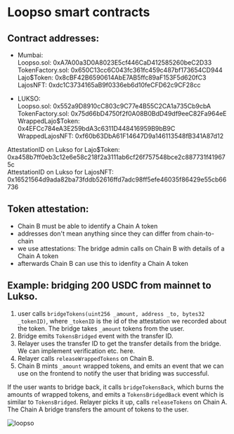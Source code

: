 # Loopso smart contracts

## Contract addresses:     
- Mumbai:     
Loopso.sol: 0xA7A00a3D0A8023E5cf446CaD412585260beC2D33      
TokenFactory.sol: 0x650C13cc6C043fc361fc459c487bf173654CD944     
Lajo$Token: 0x8cBF42B6590614AbE7AB5ffc89aF153F5d620fC3     
LajosNFT: 0xdc1C3734165aB9f0336eb6d10feCFD62c9CF28cc     
     
- LUKSO:     
Loopso.sol: 0x552a9D8910cC803c9C77e4B55C2CA1a735Cb9cbA
TokenFactory.sol: 0x75d66bD4750f2f0A08B0BdD49df9eeC82Fa964eE     
WrappedLajo$Token: 0x4EFCc784eA3E259bdA3c6311D448416959B9bB9C     
WrappedLajosNFT: 0xf60b63DbA61F14647D9a146113548fB341A87d12   
     
AttestationID on Lukso for Lajo$Token: 0xa458b7ff0eb3c12e6e58c218f2a3111ab6cf26f757548bce2c887731f419675c      
AttestationID on Lukso for LajosNFT: 0x16521564d9ada82ba73fddb52616ffd7adc98ff5efe46035f86429e55cb66736      
     
## Token attestation:    
- Chain B must be able to identify a Chain A token   
- addresses don't mean anything since they can differ from chain-to-chain    
- we use attestations: The bridge admin calls on Chain B with details of a Chain A token    
- afterwards Chain B can use this to idenfity a Chain A token    

## Example: bridging 200 USDC from mainnet to Lukso.    
1. user calls ```bridgeTokens(uint256 _amount, address _to, bytes32 _tokenID)```, where ```_tokenID``` is the id of the attestation we recorded about the token. The bridge takes ```_amount``` tokens from the user.    
2. Bridge emits ```TokensBridged``` event with the transfer ID.    
3. Relayer uses the transfer ID to get the transfer details from the bridge. We can implement verification etc. here.    
4. Relayer calls ```releaseWrappedTokens``` on Chain B.    
5. Chain B mints ```_amount``` wrapped tokens, and emits an event that we can use on the frontend to notify the user that briding was successful.    

If the user wants to bridge back, it calls ```bridgeTokensBack```, which burns the amounts of wrapped tokens, and emits a ```TokensBridgedBack``` event which is similar to ```TokensBridged```. Relayer picks it up, calls ```releaseTokens``` on Chain A. The Chain A bridge transfers the amount of tokens to the user.  

![loopso](https://github.com/useloopso/contracts/assets/44027725/0fe78522-4a53-4cc7-8b90-7333e38ed38e)

